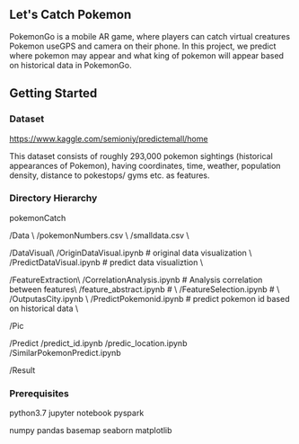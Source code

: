 ## Let's Catch Pokemon
PokemonGo is a mobile AR game, where players can catch virtual creatures Pokemon useGPS and camera on their phone. In this project, we predict where pokemon may appear and what king of pokemon will appear based on historical data in PokemonGo.
## Getting Started
### Dataset
https://www.kaggle.com/semioniy/predictemall/home

This dataset consists of roughly 293,000 pokemon sightings (historical appearances of Pokemon), having coordinates, time, weather, population density, distance to pokestops/ gyms etc. as features.
### Directory Hierarchy
pokemonCatch

/Data \\
  /pokemonNumbers.csv \\
  /smalldata.csv \\
  
/DataVisual\\
  /OriginDataVisual.ipynb     # original data visualization \\
  /PredictDataVisual.ipynb    # predict data visualiztion \\

/FeatureExtraction\\
  /CorrelationAnalysis.ipynb  # Analysis correlation between features\\
  /feature_abstract.ipynb     # \\
  /FeatureSelection.ipynb     # \\
  /OutputasCity.ipynb \\
  /PredictPokemonid.ipynb     # predict pokemon id based on historical data \\

/Pic

/Predict
  /predict_id.ipynb
  /predic_location.ipynb
  /SimilarPokemonPredict.ipynb

/Result


### Prerequisites
python3.7
jupyter notebook
pyspark

numpy
pandas
basemap
seaborn
matplotlib
